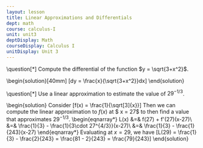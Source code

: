 ```yaml
---
layout: lesson
title: Linear Approximations and Differentials
dept: math
course: calculus-I
unit: unit3
deptDisplay: Math
courseDisplay: Calculus I
unitDisplay: Unit 3
---
```




\question[$*$] Compute the differential of the function $y = \sqrt{3+x^2}$.

\begin{solution}[40mm]
\[dy = \frac{x}{\sqrt{3+x^2}}dx\]
\end{solution}

\question[$*$] Use a linear approximation to estimate the value of $29^{-1/3}$.

\begin{solution}
Consider \[f(x) = \frac{1}{\sqrt[3]{x}}\]
Then we can compute the linear approximation to $f(x)$ at $ x = 27$ to then find a value that approximates $29^{-1/3}$.
\begin{eqnarray*}
L(x) &=& f(27) + f'(27)(x-27)\\
&=& \frac{1}{3} - \frac{1}{3\cdot 27^{4/3}}(x-27)\\
&=& \frac{1}{3} - \frac{1}{243}(x-27)
\end{eqnarray*}
Evaluating at $x = 29$, we have 
\[L(29) = \frac{1}{3} - \frac{2}{243} = \frac{81 - 2}{243} = \frac{79}{243}\]
\end{solution}



















